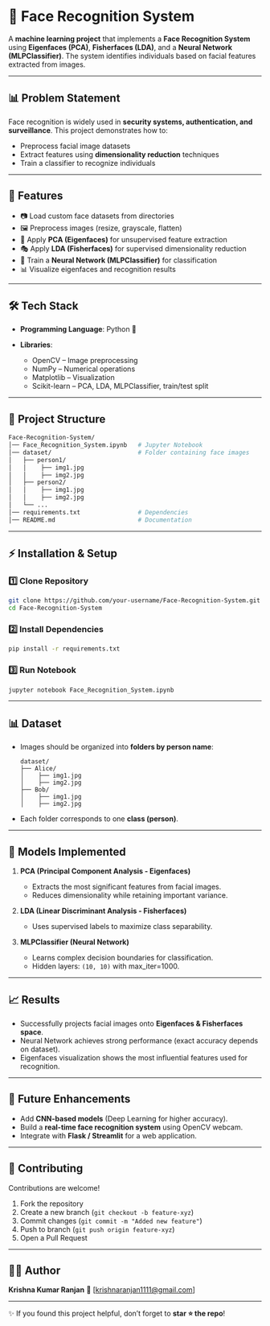 # 👤 Face Recognition System

A **machine learning project** that implements a **Face Recognition System** using **Eigenfaces (PCA)**, **Fisherfaces (LDA)**, and a **Neural Network (MLPClassifier)**.
The system identifies individuals based on facial features extracted from images.

---

## 📊 Problem Statement

Face recognition is widely used in **security systems, authentication, and surveillance**.
This project demonstrates how to:

* Preprocess facial image datasets
* Extract features using **dimensionality reduction** techniques
* Train a classifier to recognize individuals

---

## 🚀 Features

* 📷 Load custom face datasets from directories
* 🖼️ Preprocess images (resize, grayscale, flatten)
* 🧠 Apply **PCA (Eigenfaces)** for unsupervised feature extraction
* 🎭 Apply **LDA (Fisherfaces)** for supervised dimensionality reduction
* 🤖 Train a **Neural Network (MLPClassifier)** for classification
* 📊 Visualize eigenfaces and recognition results

---

## 🛠️ Tech Stack

* **Programming Language**: Python 🐍
* **Libraries**:

  * OpenCV – Image preprocessing
  * NumPy – Numerical operations
  * Matplotlib – Visualization
  * Scikit-learn – PCA, LDA, MLPClassifier, train/test split

---

## 📂 Project Structure

```bash
Face-Recognition-System/
│── Face_Recognition_System.ipynb   # Jupyter Notebook
│── dataset/                        # Folder containing face images
│   ├── person1/
│   │    ├── img1.jpg
│   │    ├── img2.jpg
│   ├── person2/
│   │    ├── img1.jpg
│   │    ├── img2.jpg
│   └── ...
│── requirements.txt                # Dependencies
│── README.md                       # Documentation
```

---

## ⚡ Installation & Setup

### 1️⃣ Clone Repository

```bash
git clone https://github.com/your-username/Face-Recognition-System.git
cd Face-Recognition-System
```

### 2️⃣ Install Dependencies

```bash
pip install -r requirements.txt
```

### 3️⃣ Run Notebook

```bash
jupyter notebook Face_Recognition_System.ipynb
```

---

## 📊 Dataset

* Images should be organized into **folders by person name**:

  ```
  dataset/
  ├── Alice/
  │    ├── img1.jpg
  │    ├── img2.jpg
  ├── Bob/
  │    ├── img1.jpg
  │    ├── img2.jpg
  ```
* Each folder corresponds to one **class (person)**.

---

## 🧠 Models Implemented

1. **PCA (Principal Component Analysis - Eigenfaces)**

   * Extracts the most significant features from facial images.
   * Reduces dimensionality while retaining important variance.

2. **LDA (Linear Discriminant Analysis - Fisherfaces)**

   * Uses supervised labels to maximize class separability.

3. **MLPClassifier (Neural Network)**

   * Learns complex decision boundaries for classification.
   * Hidden layers: `(10, 10)` with max\_iter=1000.

---

## 📈 Results

* Successfully projects facial images onto **Eigenfaces & Fisherfaces space**.
* Neural Network achieves strong performance (exact accuracy depends on dataset).
* Eigenfaces visualization shows the most influential features used for recognition.

---

## 🔮 Future Enhancements

* Add **CNN-based models** (Deep Learning for higher accuracy).
* Build a **real-time face recognition system** using OpenCV webcam.
* Integrate with **Flask / Streamlit** for a web application.

---

## 🤝 Contributing

Contributions are welcome!

1. Fork the repository
2. Create a new branch (`git checkout -b feature-xyz`)
3. Commit changes (`git commit -m "Added new feature"`)
4. Push to branch (`git push origin feature-xyz`)
5. Open a Pull Request

---

## 👨‍💻 Author

**Krishna Kumar Ranjan**
📧 \[krishnaranjan1111@gmail.com]

---

✨ If you found this project helpful, don’t forget to **star ⭐ the repo**!
